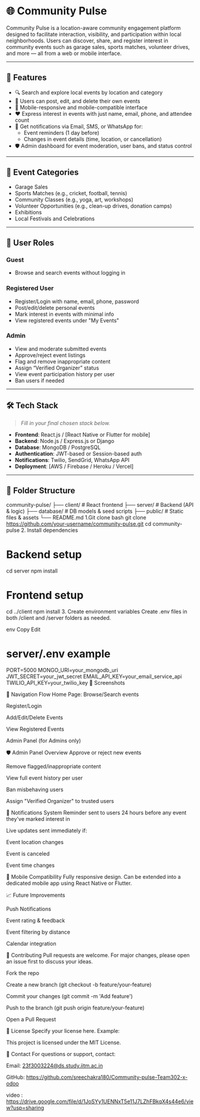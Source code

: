 # 🌐 Community Pulse

Community Pulse is a location-aware community engagement platform designed to facilitate interaction, visibility, and participation within local neighborhoods. Users can discover, share, and register interest in community events such as garage sales, sports matches, volunteer drives, and more — all from a web or mobile interface.

---

## 🚀 Features

- 🔍 Search and explore local events by location and category
- 📝 Users can post, edit, and delete their own events
- 📱 Mobile-responsive and mobile-compatible interface
- ❤️ Express interest in events with just name, email, phone, and attendee count
- 🔔 Get notifications via Email, SMS, or WhatsApp for:
  - Event reminders (1 day before)
  - Changes in event details (time, location, or cancellation)
- 🛡️ Admin dashboard for event moderation, user bans, and status control

---

## 🎯 Event Categories

- Garage Sales
- Sports Matches (e.g., cricket, football, tennis)
- Community Classes (e.g., yoga, art, workshops)
- Volunteer Opportunities (e.g., clean-up drives, donation camps)
- Exhibitions
- Local Festivals and Celebrations

---

## 👤 User Roles

### Guest
- Browse and search events without logging in

### Registered User
- Register/Login with name, email, phone, password
- Post/edit/delete personal events
- Mark interest in events with minimal info
- View registered events under "My Events"

### Admin
- View and moderate submitted events
- Approve/reject event listings
- Flag and remove inappropriate content
- Assign “Verified Organizer” status
- View event participation history per user
- Ban users if needed

---

## 🛠️ Tech Stack

> _Fill in your final chosen stack below._

- **Frontend**: React.js / [React Native or Flutter for mobile]
- **Backend**: Node.js / Express.js or Django
- **Database**: MongoDB / PostgreSQL
- **Authentication**: JWT-based or Session-based auth
- **Notifications**: Twilio, SendGrid, WhatsApp API
- **Deployment**: [AWS / Firebase / Heroku / Vercel]

---

## 📂 Folder Structure

community-pulse/
├── client/ # React frontend
├── server/ # Backend (API & logic)
├── database/ # DB models & seed scripts
├── public/ # Static files & assets
└── README.md
1.Git clone
bash
git clone https://github.com/your-username/community-pulse.git
cd community-pulse
2. Install dependencies

# Backend setup
cd server
npm install

# Frontend setup
cd ../client
npm install
3. Create environment variables
Create .env files in both /client and /server folders as needed.

env
Copy
Edit
# server/.env example
PORT=5000
MONGO_URI=your_mongodb_uri
JWT_SECRET=your_jwt_secret
EMAIL_API_KEY=your_email_service_api
TWILIO_API_KEY=your_twilio_key
📸 Screenshots


🧭 Navigation Flow
Home Page: Browse/Search events

Register/Login

Add/Edit/Delete Events

View Registered Events

Admin Panel (for Admins only)

🛡️ Admin Panel Overview
Approve or reject new events

Remove flagged/inappropriate content

View full event history per user

Ban misbehaving users

Assign "Verified Organizer" to trusted users

📅 Notifications System
Reminder sent to users 24 hours before any event they've marked interest in

Live updates sent immediately if:

Event location changes

Event is canceled

Event time changes

📱 Mobile Compatibility
Fully responsive design. Can be extended into a dedicated mobile app using React Native or Flutter.

📈 Future Improvements


 Push Notifications

 Event rating & feedback

 Event filtering by distance

 Calendar integration

🤝 Contributing
Pull requests are welcome. For major changes, please open an issue first to discuss your ideas.

Fork the repo

Create a new branch (git checkout -b feature/your-feature)

Commit your changes (git commit -m 'Add feature')

Push to the branch (git push origin feature/your-feature)

Open a Pull Request

📃 License
Specify your license here. Example:

This project is licensed under the MIT License.

🙋 Contact
For questions or support, contact:

Email: 23f3003224@ds.study.iitm.ac.in

GitHub: https://github.com/sreechakra180/Community-pulse-Team302-x-odoo

video : https://drive.google.com/file/d/1JoSYy1UENNxT5e11J7LZhFBkqX4s44e6/view?usp=sharing
